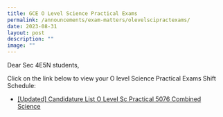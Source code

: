 ```yaml
---
title: GCE O Level Science Practical Exams
permalink: /announcements/exam-matters/olevelscipractexams/
date: 2023-08-31
layout: post
description: ""
image: ""
---
```

Dear Sec 4E5N students,

Click on the link below to view your O level Science Practical Exams Shift Schedule:

* [[Updated] Candidature List O Level Sc Practical 5076 Combined Science](/files/mediaDirectory/files%2FAnnouncements%2FExam/editMediaSettings/candidature%20list%20o%20level%20sc%20practical%20exams%20combined%20science%205076%20updated%2030%20aug.pdf)
